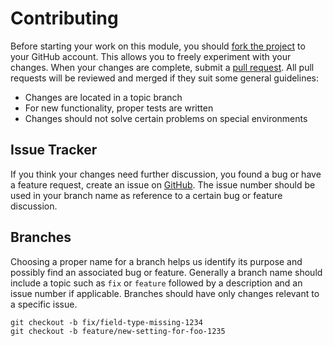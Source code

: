 # Contributing

Before starting your work on this module, you should
[fork the project](https://help.github.com/articles/fork-a-repo/) to your
GitHub account. This allows you to freely experiment with your changes. When
your changes are complete, submit a
[pull request](https://help.github.com/articles/using-pull-requests/). All pull
requests will be reviewed and merged if they suit some general guidelines:

* Changes are located in a topic branch
* For new functionality, proper tests are written
* Changes should not solve certain problems on special environments

## Issue Tracker
If you think your changes need further discussion, you found a bug or have a
feature request, create an issue on [GitHub](https://github.com/Icinga/icingabeat/issues). The issue number should
be used in your branch name as reference to a certain bug or feature discussion.

## Branches
Choosing a proper name for a branch helps us identify its purpose and possibly
find an associated bug or feature. Generally a branch name should include a
topic such as `fix` or `feature` followed by a description and an issue number
if applicable. Branches should have only changes relevant to a specific issue.

```
git checkout -b fix/field-type-missing-1234
git checkout -b feature/new-setting-for-foo-1235
```
